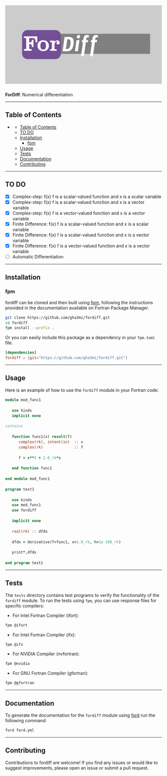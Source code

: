 ![ForDiff](media/logo.png)
============

**ForDiff**: Numerical differentiation

-----


## Table of Contents

- [](#)
  - [Table of Contents](#table-of-contents)
  - [TO DO](#to-do)
  - [Installation](#installation)
    - [fpm](#fpm)
  - [Usage](#usage)
  - [Tests](#tests)
  - [Documentation](#documentation)
  - [Contributing](#contributing)
-----

## TO DO
- [x] Complex-step: f(x) f is a scalar-valued function and x is a scalar variable
- [x] Complex-step: f(x) f is a scalar-valued function and x is a vector variable
- [x] Complex-step: f(x) f is a vector-valued function and x is a vector variable
- [x] Finite Difference: f(x) f is a scalar-valued function and x is a scalar variable
- [x] Finite Difference: f(x) f is a scalar-valued function and x is a vector variable
- [x] Finite Difference: f(x) f is a vector-valued function and x is a vector variable
- [ ] Automatic Differentiation
-----
## Installation

### fpm
fordiff can be cloned and then built using [fpm](https://github.com/fortran-lang/fpm), following the instructions provided in the documentation available on Fortran Package Manager.

```bash
git clone https://github.com/gha3mi/fordiff.git
cd fordiff
fpm install --prefix .
```

Or you can easily include this package as a dependency in your `fpm.toml` file.

```toml
[dependencies]
fordiff = {git="https://github.com/gha3mi/fordiff.git"}
```

-----

## Usage
Here is an example of how to use the `fordiff` module in your Fortran code:
```fortran
module mod_func1

   use kinds
   implicit none

contains

   function func1(x) result(f)
      complex(rk), intent(in)  :: x
      complex(rk)              :: f

      f = x**2 + 2.0_rk*x

   end function func1

end module mod_func1

program test1

   use kinds
   use mod_func1
   use fordiff

   implicit none

   real(rk) :: dfdx

   dfdx = derivative(f=func1, x=1.0_rk, h=1e-100_rk)

   print*,dfdx

end program test1
```
-----

## Tests

The `tests` directory contains test programs to verify the functionality of the `fordiff` module. To run the tests using `fpm`, you can use response files for specific compilers:

- For Intel Fortran Compiler (ifort):
```bash
fpm @ifort
```

- For Intel Fortran Compiler (ifx):
```bash
fpm @ifx
```

- For NVIDIA Compiler (nvfortran):
```bash
fpm @nvidia
```

- For GNU Fortran Compiler (gfortran):
```bash
fpm @gfortran
```

-----

## Documentation
To generate the documentation for the `fordiff` module using [ford](https://github.com/Fortran-FOSS-Programmers/ford) run the following command:
```bash
ford ford.yml
```

-----

## Contributing

Contributions to fordiff are welcome! If you find any issues or would like to suggest improvements, please open an issue or submit a pull request.